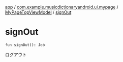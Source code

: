 [app](../../index.md) / [com.example.musicdictionaryandroid.ui.mypage](../index.md) / [MyPageTopViewModel](index.md) / [signOut](./sign-out.md)

# signOut

`fun signOut(): Job`

ログアウト


